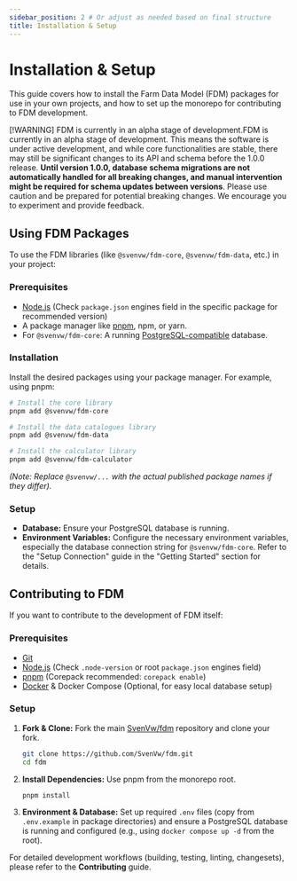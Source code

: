```yaml
---
sidebar_position: 2 # Or adjust as needed based on final structure
title: Installation & Setup
---
```


# Installation & Setup

This guide covers how to install the Farm Data Model (FDM) packages for use in your own projects, and how to set up the monorepo for contributing to FDM development.

[!WARNING] FDM is currently in an alpha stage of development.FDM is currently in an alpha stage of development. This means the software is under active development, and while core functionalities are stable, there may still be significant changes to its API and schema before the 1.0.0 release. **Until version 1.0.0, database schema migrations are not automatically handled for all breaking changes, and manual intervention might be required for schema updates between versions**. Please use caution and be prepared for potential breaking changes. We encourage you to experiment and provide feedback.

## Using FDM Packages

To use the FDM libraries (like `@svenvw/fdm-core`, `@svenvw/fdm-data`, etc.) in your project:

### Prerequisites
*   [Node.js](https://nodejs.org/) (Check `package.json` engines field in the specific package for recommended version)
*   A package manager like [pnpm](https://pnpm.io/), npm, or yarn.
*   For `@svenvw/fdm-core`: A running [PostgreSQL-compatible](https://www.postgresql.org/) database.

### Installation
Install the desired packages using your package manager. For example, using pnpm:

```bash
# Install the core library
pnpm add @svenvw/fdm-core

# Install the data catalogues library
pnpm add @svenvw/fdm-data

# Install the calculator library
pnpm add @svenvw/fdm-calculator 
```
*(Note: Replace `@svenvw/...` with the actual published package names if they differ).*

### Setup
*   **Database:** Ensure your PostgreSQL database is running.
*   **Environment Variables:** Configure the necessary environment variables, especially the database connection string for `@svenvw/fdm-core`. Refer to the "Setup Connection" guide in the "Getting Started" section for details.

## Contributing to FDM

If you want to contribute to the development of FDM itself:

### Prerequisites
*   [Git](https://git-scm.com/)
*   [Node.js](https://nodejs.org/) (Check `.node-version` or root `package.json` engines field)
*   [pnpm](https://pnpm.io/) (Corepack recommended: `corepack enable`)
*   [Docker](https://www.docker.com/) & Docker Compose (Optional, for easy local database setup)

### Setup
1.  **Fork & Clone:** Fork the main [SvenVw/fdm](https://github.com/SvenVw/fdm) repository and clone your fork.
    ```bash
    git clone https://github.com/SvenVw/fdm.git
    cd fdm
    ```
2.  **Install Dependencies:** Use pnpm from the monorepo root.
    ```bash
    pnpm install
    ```
3.  **Environment & Database:** Set up required `.env` files (copy from `.env.example` in package directories) and ensure a PostgreSQL database is running and configured (e.g., using `docker compose up -d` from the root).

For detailed development workflows (building, testing, linting, changesets), please refer to the **Contributing** guide.
